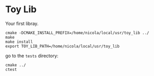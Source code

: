 # Toy Lib

Your first libray.

```
cmake -DCMAKE_INSTALL_PREFIX=/home/nicola/local/usr/toy_lib ../
make
make install
export TOY_LIB_PATH=/home/nicola/local/usr/toy_lib
```
go to the `tests` directory:
```
cmake ../
ctest
```